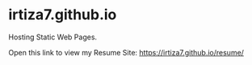 # irtiza7.github.io
Hosting Static Web Pages.

Open this link to view my Resume Site: https://irtiza7.github.io/resume/ 
